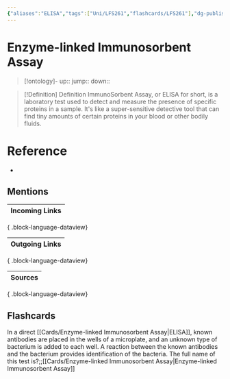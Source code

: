 ```yaml
---
{"aliases":"ELISA","tags":["Uni/LFS261","flashcards/LFS261"],"dg-publish":true,"permalink":"/cards/enzyme-linked-immunosorbent-assay/","dgPassFrontmatter":true}
---
```


# Enzyme-linked Immunosorbent Assay

> [!ontology]-
> up:: 
> jump:: 
> down:: 

> [!Definition] Definition
> ImmunoSorbent Assay, or ELISA for short, is a laboratory test used to detect and measure the presence of specific proteins in a sample. It's like a super-sensitive detective tool that can find tiny amounts of certain proteins in your blood or other bodily fluids.

# Reference

- 

## Mentions

| Incoming Links |
| -------------- |

{ .block-language-dataview}

| Outgoing Links |
| -------------- |

{ .block-language-dataview}

| Sources |
| ------- |

{ .block-language-dataview}

## Flashcards

In a direct [[Cards/Enzyme-linked Immunosorbent Assay\|ELISA]], known antibodies are placed in the wells of a microplate, and an unknown type of bacterium is added to each well. A reaction between the known antibodies and the bacterium provides identification of the bacteria. The full name of this test is?;;[[Cards/Enzyme-linked Immunosorbent Assay\|Enzyme-linked Immunosorbent Assay]]
<!--SR:!2024-05-16,1,210-->